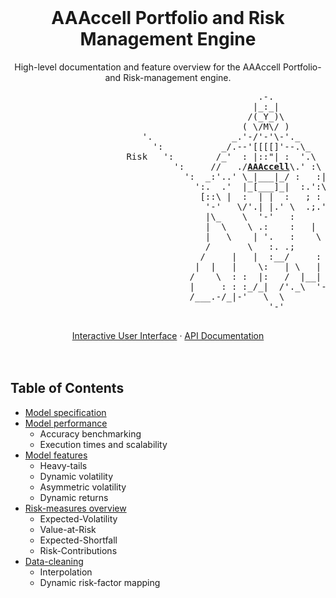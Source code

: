 
<!-- PROJECT LOGO -->
<br />
<p align="center">

  <h1 align="center">AAAccell Portfolio and Risk Management Engine</h1>

  <p align="center">
    High-level documentation and feature overview for the AAAccell Portfolio- and Risk-management engine.
    <br />
	<pre>
                                               .-.
                                              |_:_|
                                             /(_Y_)\
                                            ( \/M\/ )
                         '.               _.'-/'-'\-'._
                           ':           _/.--'[[[[]'--.\_
                      Risk   ':        /_'  : |::"| :  '.\
                               ':     //   ./<a href="https://aaaccell.ch/"><strong>AAAccell</strong></a>\.' :\
                                 ':  _:'..' \_|___|_/ :   :|
                                   ':.  .'  |_[___]_|  :.':\
                                    [::\ |  :  | |  :   ; : \
                                     '-'   \/'.| |.' \  .;.' |
                                     |\_    \  '-'   :       |
                                     |  \    \ .:    :   |   |
                                     |   \    | '.   :    \  |
                                     /       \   :. .;       |
                                    /     |   |  :__/     :  \\
                                   |  |   |    \:   | \   |   ||
                                  /    \  : :  |:   /  |__|   /|
                                  |     : : :_/_|  /'._\  '--|_\
                                  /___.-/_|-'   \  \
                                                 '-'
	</pre>
	<p align="center">
    <a href="http://psarm-web-1699300883.eu-central-1.elb.amazonaws.com/">Interactive User Interface</a>
    ·
    <a href="http://psarm-api-733308622.eu-central-1.elb.amazonaws.com/">API Documentation</a>
	<br />
	<br />
	<br />
	</p>
</p>
</p>


<!-- TABLE OF CONTENTS -->
## Table of Contents

* [Model specification](https://github.com/aaaccell/risk-doc/blob/master/model-specification.md)
* [Model performance](https://github.com/aaaccell/risk-doc/blob/master/model-performance.md)
  * Accuracy benchmarking
  * Execution times and scalability
* [Model features](https://github.com/aaaccell/risk-doc/blob/master/model-features.md)
  * Heavy-tails
  * Dynamic volatility
  * Asymmetric volatility
  * Dynamic returns
* [Risk-measures overview](https://github.com/aaaccell/risk-doc/blob/master/model-measures.md)
  * Expected-Volatility
  * Value-at-Risk
  * Expected-Shortfall
  * Risk-Contributions
* [Data-cleaning]()
  * Interpolation
  * Dynamic risk-factor mapping
